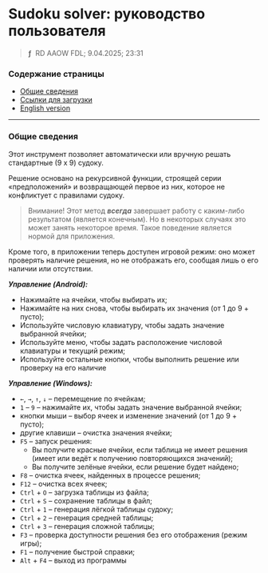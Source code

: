 # Sudoku solver: руководство пользователя
> **ƒ** &nbsp;RD AAOW FDL; 9.04.2025; 23:31



### Содержание страницы

- [Общие сведения](#section-1)
- [Ссылки для загрузки](https://adslbarxatov.github.io/DPArray/ru#sudoku-solver)
- [English version](https://adslbarxatov.github.io/SudokuSolver)

---

### Общие сведения

Этот инструмент позволяет автоматически или вручную решать стандартные (9 x 9) судоку.

Решение основано на рекурсивной функции, строящей серии «предположений»
и возвращающей первое из них, которое не конфликтует с правилами судоку.

> Внимание! Этот метод ***всегда*** завершает работу с каким-либо результатом (является конечным).
> Но в некоторых случаях это может занять некоторое время. Такое поведение является
> нормой для приложения.

Кроме того, в приложении теперь доступен игровой режим: оно может проверять наличие
решения, но не отображать его, сообщая лишь о его наличии или отсутствии.


***Управление (Android):***

- Нажимайте на ячейки, чтобы выбирать их;
- Нажимайте на них снова, чтобы выбирать их значения (от 1 до 9 + пусто);
- Используйте числовую клавиатуру, чтобы задать значение выбранной ячейки;
- Используйте меню, чтобы задать расположение числовой клавиатуры и текущий режим;
- Используйте остальные кнопки, чтобы выполнить решение или проверку на его наличие


***Управление (Windows):***

- `←`, `→`, `↑`, `↓` – перемещение по ячейкам;
- `1` – `9` – нажимайте их, чтобы задать значение выбранной ячейки;
- кнопки мыши – выбор ячеек и изменение значений (от 1 до 9 + пусто);
- другие клавиши – очистка значения ячейки;
- `F5` – запуск решения:
    - Вы получите красные ячейки, если таблица не имеет решения (имеет или ведёт к получению повторяющихся значений);
    - Вы получите зелёные ячейки, если решение будет найдено;
- `F8` – очистка ячеек, найденных в процессе решения;
- `F12` – очистка всех ячеек;
- `Ctrl` + `O` – загрузка таблицы из файла;
- `Ctrl` + `S` – сохранение таблицы в файл;
- `Ctrl` + `1` – генерация лёгкой таблицы судоку;
- `Ctrl` + `2` – генерация средней таблицы;
- `Ctrl` + `3` – генерация сложной таблицы;
- `F3` – проверка доступности решения без его отображения (режим игры);
- `F1` – получение быстрой справки;
- `Alt` + `F4` – выход из программы
